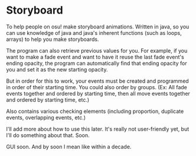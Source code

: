 # Storyboard

To help people on osu! make storyboard animations.
Written in java, so you can use knowledge of java
and java's inherent functions (such as loops, arrays)
to help you make storyboards.

The program can also retrieve previous values for you. 
For example, if you want to make a fade event and want
to have it reuse the last fade event's ending opacity,
the program can automatically find that ending opacity 
for you and set it as the new starting opacity.

But in order for this to work, your events must be
created and programmed in order of their starting time. 
You could also order by groups. (Ex: All fade events together and
ordered by starting time, then all move events together and
ordered by starting time, etc.)

Also contains various checking elements (including proportion,
duplicate events, overlapping events, etc.)

I'll add more about how to use this later.
It's really not user-friendly yet, but I'll do something about that. Soon.

GUI soon. And by soon I mean like within a decade.
